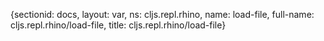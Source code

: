 {sectionid: docs, layout: var, ns: cljs.repl.rhino, name: load-file, full-name: cljs.repl.rhino/load-file,
  title: cljs.repl.rhino/load-file}
